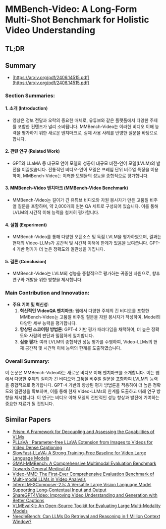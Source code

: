 # MMBench-Video: A Long-Form Multi-Shot Benchmark for Holistic Video Understanding
## TL;DR
## Summary
- [https://arxiv.org/pdf/2406.14515.pdf](https://arxiv.org/pdf/2406.14515.pdf)

### Section Summaries:

#### 1. 소개 (Introduction)
- 영상은 정보 전달과 오락의 중요한 매체로, 유튜브와 같은 플랫폼에서 다양한 주제를 포함한 컨텐츠가 널리 소비됩니다. MMBench-Video는 이러한 비디오 이해 능력을 평가하기 위한 새로운 벤치마크로, 실제 사용 사례를 반영한 질문을 바탕으로 합니다.

#### 2. 관련 연구 (Related Work)
- GPT와 LLaMA 등 대규모 언어 모델의 성공이 대규모 비전-언어 모델(LVLM)의 발전을 이끌었습니다. 전통적인 비디오-언어 모델은 프레임 단위 비주얼 특징을 이용하며, MMBench-Video는 이러한 모델들의 성능을 종합적으로 평가합니다.

#### 3. MMBench-Video 벤치마크 (MMBench-Video Benchmark)
- MMBench-Video는 길이가 긴 유튜브 비디오와 자원 봉사자가 만든 고품질 비주얼 질문을 포함하며, 약 2,000개의 원본 QA 세트로 구성되어 있습니다. 이를 통해 LVLM의 시간적 이해 능력을 철저히 평가합니다.

#### 4. 실험 (Experiment)
- MMBench-Video를 통해 다양한 오픈소스 및 독점 LVLM을 평가하였으며, 결과는 현재의 Video-LLMs가 공간적 및 시간적 이해에 한계가 있음을 보여줍니다. GPT-4 기반 평가가 더 높은 정확도와 일관성을 가집니다.

#### 5. 결론 (Conclusion)
- MMBench-Video는 LVLM의 성능을 종합적으로 평가하는 귀중한 자원으로, 향후 연구와 개발을 위한 방향을 제시합니다.

### Main Contribution and Innovation:

- **주요 기여 및 혁신성**:
  1. **혁신적인 VideoQA 벤치마크**: 웹에서 다양한 주제의 긴 비디오를 포함한 MMBench-Video는 고품질 비주얼 질문을 자원 봉사자가 작성하여, Model의 다양한 세부 능력을 평가합니다.
  2. **향상된 스코어링 방법론**: GPT-4 기반 평가 패러다임을 채택하여, 더 높은 정확도와 사람의 판단과 밀접하게 일치합니다.
  3. **심층 평가**: 여러 LVLM의 종합적인 성능 평가를 수행하여, Video-LLMs의 현재 공간적 및 시간적 이해 능력의 한계를 도출하였습니다.

### Overall Summary:

이 논문은 MMBench-Video라는 새로운 비디오 이해 벤치마크를 소개합니다. 이는 웹에서 다양한 주제의 길이가 긴 비디오와 고품질 비주얼 질문을 포함하여 LVLM의 능력을 종합적으로 평가합니다. GPT-4 기반의 향상된 평가 방법론을 적용하여 더 높은 정확도와 일관성을 확보하며, 이를 통해 현재 Video-LLMs의 한계를 도출하고 미래 연구 방향을 제시합니다. 이 연구는 비디오 이해 모델의 전반적인 성능 향상과 발전에 기여하는 중요한 자료가 될 것입니다.

## Similar Papers
- [Prism: A Framework for Decoupling and Assessing the Capabilities of VLMs](2406.14544.md)
- [PLLaVA : Parameter-free LLaVA Extension from Images to Videos for Video Dense Captioning](2404.16994.md)
- [SlowFast-LLaVA: A Strong Training-Free Baseline for Video Large Language Models](2407.15841.md)
- [GMAI-MMBench: A Comprehensive Multimodal Evaluation Benchmark Towards General Medical AI](2408.03361.md)
- [Video-MME: The First-Ever Comprehensive Evaluation Benchmark of Multi-modal LLMs in Video Analysis](2405.21075.md)
- [InternLM-XComposer-2.5: A Versatile Large Vision Language Model Supporting Long-Contextual Input and Output](2407.03320.md)
- [ShareGPT4Video: Improving Video Understanding and Generation with Better Captions](2406.04325.md)
- [VLMEvalKit: An Open-Source Toolkit for Evaluating Large Multi-Modality Models](2407.11691.md)
- [NeedleBench: Can LLMs Do Retrieval and Reasoning in 1 Million Context Window?](2407.11963.md)
